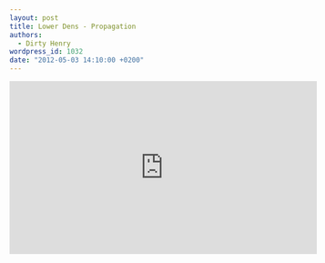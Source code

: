 ```yaml
---
layout: post
title: Lower Dens - Propagation
authors:
  - Dirty Henry
wordpress_id: 1032
date: "2012-05-03 14:10:00 +0200"
---
```


<iframe width="540" height="304" src="http://www.youtube.com/embed/GafB7NQvQWg" frameborder="0" allowfullscreen></iframe>
